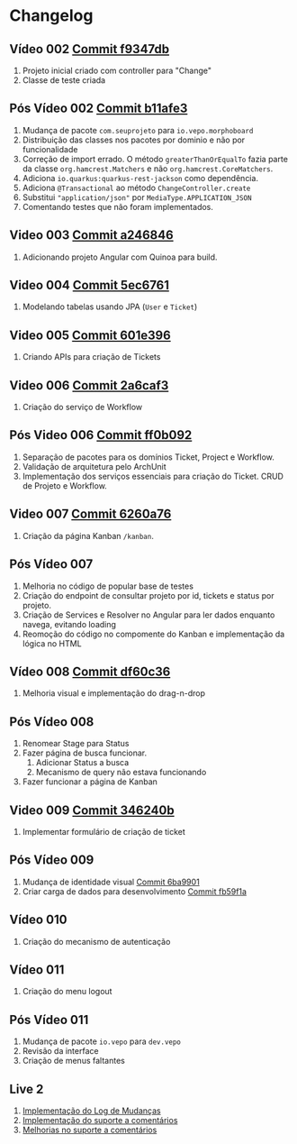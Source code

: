 # Changelog

## Vídeo 002 [Commit f9347db](https://github.com/vepo/morpho-board/commit/f9347db01d7bd9325d7807657d827c305e9cedc2)

1. Projeto inicial criado com controller para "Change"
2. Classe de teste criada

## Pós Vídeo 002 [Commit b11afe3](https://github.com/vepo/morpho-board/commit/b11afe37d7ec7e2d308c4c091a6566d5524b8fa3)

1. Mudança de pacote `com.seuprojeto` para `io.vepo.morphoboard`
2. Distribuição das classes nos pacotes por dominio e não por funcionalidade
3. Correção de import errado. O método `greaterThanOrEqualTo` fazia parte da classe `org.hamcrest.Matchers` e não `org.hamcrest.CoreMatchers`.
4. Adiciona `io.quarkus:quarkus-rest-jackson` como dependência.
5. Adiciona `@Transactional` ao método `ChangeController.create`
6. Substitui `"application/json"` por `MediaType.APPLICATION_JSON`
7. Comentando testes que não foram implementados.

## Video 003 [Commit a246846](https://github.com/vepo/morpho-board/commit/a24684693c2d11a06ce368eb3a0fbd1737004e18)

1. Adicionando projeto Angular com Quinoa para build.

## Video 004 [Commit 5ec6761](https://github.com/vepo/morpho-board/commit/5ec67614da2ab79a305203710c0b0aac7ca28fe0)

1. Modelando tabelas usando JPA (`User` e `Ticket`)

## Video 005 [Commit 601e396](https://github.com/vepo/morpho-board/commit/601e396b33a798c097245f149e579484447dcfb8)

1. Criando APIs para criação de Tickets

## Video 006 [Commit 2a6caf3](https://github.com/vepo/morpho-board/commit/2a6caf33abb04bbe09483ab6e775fe683fefaf82)

1. Criação do serviço de Workflow 

## Pós Video 006 [Commit ff0b092](https://github.com/vepo/morpho-board/commit/ff0b092a5b7781ebca98fc870648613ab5e92ccd)

1. Separação de pacotes para os domínios Ticket, Project e Workflow.
2. Validação de arquitetura pelo ArchUnit
3. Implementação dos serviços essenciais para criação do Ticket. CRUD de Projeto e Workflow.

## Video 007 [Commit 6260a76](https://github.com/vepo/morpho-board/commit/6260a76a09c4770d557f8936842aead31e1b4adf)

1. Criação da página Kanban `/kanban`.

## Pós Vídeo 007

1. Melhoria no código de popular base de testes
2. Criação do endpoint de consultar projeto por id, tickets e status por projeto.
3. Criação de Services e Resolver no Angular para ler dados enquanto navega, evitando loading
4. Reomoção do código no compomente do Kanban e implementação da lógica no HTML

## Vídeo 008 [Commit df60c36](https://github.com/vepo/morpho-board/commit/df60c36ecccfcb2dec5b764f7d720dbc3d5cd3a4)

1. Melhoria visual e implementação do drag-n-drop

## Pós Vídeo 008

1. Renomear Stage para Status
2. Fazer página de busca funcionar.
    1. Adicionar Status a busca
    2. Mecanismo de query não estava funcionando
3. Fazer funcionar a página de Kanban


## Video 009 [Commit 346240b](https://github.com/vepo/morpho-board/commit/346240b4bfc711019a878109673490fd1204cf6d)

1. Implementar formulário de criação de ticket

## Pós Vídeo 009

1. Mudança de identidade visual [Commit 6ba9901](https://github.com/vepo/morpho-board/commit/6ba99017c6660b09705481688b2a5e378e30d797)
2. Criar carga de dados para desenvolvimento [Commit fb59f1a](https://github.com/vepo/morpho-board/commit/fb59f1a5eab213d3ccdfa0641ab26a285b7e0b29)

## Vídeo 010 

1. Criação do mecanismo de autenticação

## Vídeo 011

1. Criação do menu logout

## Pós Vídeo 011

1. Mudança de pacote `io.vepo` para `dev.vepo`
2. Revisão da interface
3. Criação de menus faltantes

## Live 2

1. [Implementação do Log de Mudanças](/changelog/HISTORY_LOG_IMPLEMENTATION.md)
2. [Implementação do suporte a comentários](/changelog/COMMENTS_IMPLEMENTATION.md)
3. [Melhorias no suporte a comentários](/changelog/COMMENTS_IMPROVEMENTS.md)